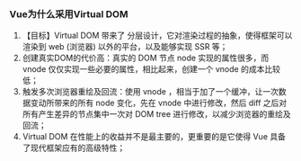 ### Vue为什么采用Virtual DOM

1. 【目标】Virtual DOM 带来了 分层设计，它对渲染过程的抽象，使得框架可以渲染到 web (浏览器) 以外的平台，以及能够实现 SSR 等；
2. 创建真实DOM的代价高：真实的 DOM 节点 node 实现的属性很多，而 vnode 仅仅实现一些必要的属性，相比起来，创建一个 vnode 的成本比较低；
3. 触发多次浏览器重绘及回流：使用 vnode ，相当于加了一个缓冲，让一次数据变动所带来的所有 node 变化，先在 vnode 中进行修改，然后 diff 之后对所有产生差异的节点集中一次对 DOM tree 进行修改，以减少浏览器的重绘及回流；
4. Virtual DOM 在性能上的收益并不是最主要的，更重要的是它使得 Vue 具备了现代框架应有的高级特性；

